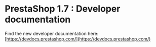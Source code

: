 # PrestaShop 1.7 : Developer documentation

Find the new developer documentation here: [https://devdocs.prestashop.com/](https://devdocs.prestashop.com/)

